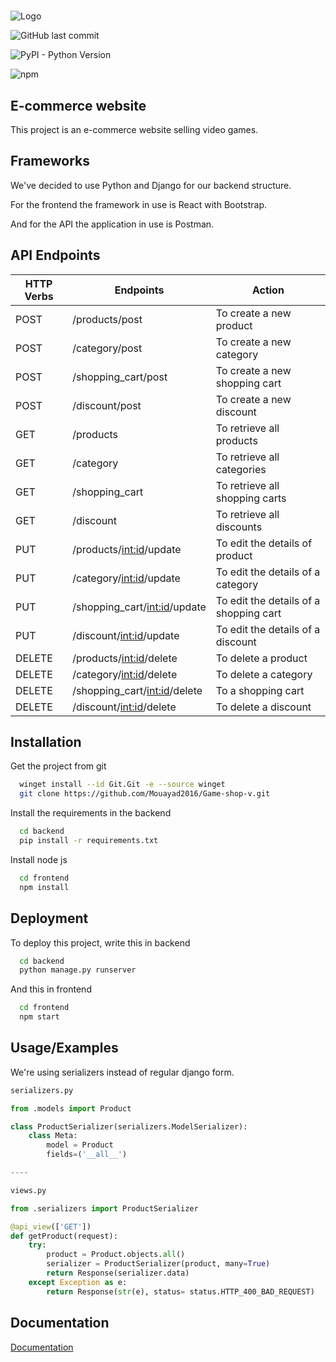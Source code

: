 #

![Logo](https://cdn3.f-cdn.com/contestentries/24294/898789/51b88d6bedfe6_thumb900.jpg)

![GitHub last commit](https://img.shields.io/github/last-commit/Mouayad2016/Game-shop-v)

![PyPI - Python Version](https://img.shields.io/pypi/pyversions/django)

![npm](https://img.shields.io/npm/v/npm)

## E-commerce website

This project is an e-commerce website selling video games.

## Frameworks

We've decided to use Python and Django for our backend structure.

For the frontend the framework in use is React with Bootstrap.

And for the API the application in use is Postman.

## API Endpoints

| HTTP Verbs | Endpoints | Action |
| --- | --- | --- |
| POST | /products/post| To create a new product |
| POST | /category/post | To create a new category |
| POST | /shopping_cart/post | To create a new shopping cart |
| POST | /discount/post | To create a new discount |
| GET | /products | To retrieve all products |
| GET | /category | To retrieve all categories |
| GET | /shopping_cart | To retrieve all shopping carts |
| GET | /discount | To retrieve all discounts  |
| PUT | /products/<int:id>/update | To edit the details of product |
| PUT | /category/<int:id>/update | To edit the details of a category |
| PUT | /shopping_cart/<int:id>/update | To edit the details of a shopping cart |
| PUT | /discount/<int:id>/update | To edit the details of a discount |
| DELETE | /products/<int:id>/delete | To delete a product |
| DELETE | /category/<int:id>/delete | To delete a category |
| DELETE | /shopping_cart/<int:id>/delete | To a shopping cart |
| DELETE | /discount/<int:id>/delete | To delete a discount |

## Installation

Get the project from git

```bash
  winget install --id Git.Git -e --source winget
  git clone https://github.com/Mouayad2016/Game-shop-v.git
```

Install the requirements in the backend

```bash
  cd backend
  pip install -r requirements.txt
```

Install node js

```bash
  cd frontend
  npm install
```

## Deployment

To deploy this project, write this in backend

```bash
  cd backend
  python manage.py runserver
```

And this in frontend

```bash
  cd frontend
  npm start
```

## Usage/Examples

We're using serializers instead of regular django form.

```python
serializers.py

from .models import Product

class ProductSerializer(serializers.ModelSerializer):
    class Meta:
        model = Product
        fields=('__all__')

----

views.py

from .serializers import ProductSerializer

@api_view(['GET'])
def getProduct(request):
    try:
        product = Product.objects.all()
        serializer = ProductSerializer(product, many=True)
        return Response(serializer.data)
    except Exception as e:
        return Response(str(e), status= status.HTTP_400_BAD_REQUEST)
```

## Documentation

[Documentation](https://dalarnauniversity-my.sharepoint.com/:w:/g/personal/h17mohao_du_se/EVmgNsWvvP9AvFGXYsWU_gAB9P5VUE12fBXGfXYFnFdxqA?rtime=wbEUQfQq20g)